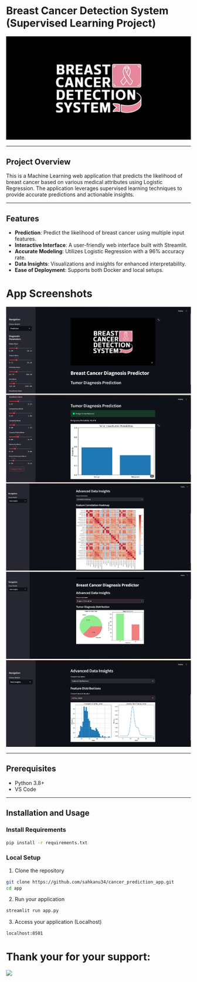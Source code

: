 # Breast Cancer Detection System (Supervised Learning Project)

<img src ="https://github.com/sahkanu34/cancer_prediction_app/blob/main/images/img.jpeg" >

---

## Project Overview
This is a Machine Learning web application that predicts the likelihood of breast cancer based on various medical attributes using Logistic Regression. The application leverages supervised learning techniques to provide accurate predictions and actionable insights.

---

## Features
- **Prediction**: Predict the likelihood of breast cancer using multiple input features.  
- **Interactive Interface**: A user-friendly web interface built with Streamlit.  
- **Accurate Modeling**: Utilizes Logistic Regression with a 96% accuracy rate.  
- **Data Insights**: Visualizations and insights for enhanced interpretability.  
- **Ease of Deployment**: Supports both Docker and local setups.

# App Screenshots
<img src= "https://github.com/sahkanu34/cancer_prediction_app/blob/main/images/screenshot1.png" >
<img src= "https://github.com/sahkanu34/cancer_prediction_app/blob/main/images/screenshot2.png" >
<img src= "https://github.com/sahkanu34/cancer_prediction_app/blob/main/images/screenshot3.png" >
<img src= "https://github.com/sahkanu34/cancer_prediction_app/blob/main/images/screesnhot4.png" >
<img src= "https://github.com/sahkanu34/cancer_prediction_app/blob/main/images/screesnhot5.png" >

---

## Prerequisites
- Python 3.8+  
- VS Code 
---

## Installation and Usage

### Install Requirements
```bash
pip install -r requirements.txt
```
### Local Setup
1. Clone the repository
```bash
git clone https://github.com/sahkanu34/cancer_prediction_app.git
cd app
```
2. Run your application
```bash
streamlit run app.py
```
3. Access your application (Localhost)
```bash
localhost:8501
```

# Thank your for your support:
<img src="https://media.istockphoto.com/id/1397892955/photo/thank-you-message-for-card-presentation-business-expressing-gratitude-acknowledgment-and.jpg?s=612x612&w=0&k=20&c=7Lyf2sRAJnX_uiDy3ZEytmirul8pyJWm4l2fxiUtdvk=">
